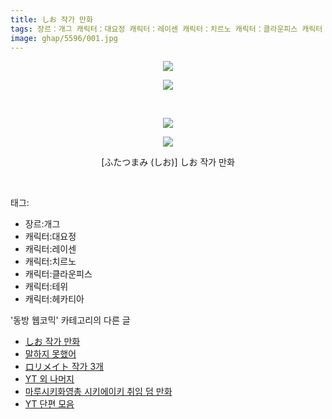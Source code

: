 ```yaml
---
title: しお 작가 만화
tags: 장르：개그 캐릭터：대요정 캐릭터：레이센 캐릭터：치르노 캐릭터：클라운피스 캐릭터：테위 캐릭터：헤카티아 ふたつまみ しお 동방_웹코믹
image: ghap/5596/001.jpg
---
```

<div class="article">
<p style="text-align: center; clear: none; float: none;"><img src="{{ site.nasurl }}/ghap/5596/001.jpg"/></p>
<p style="text-align: center; clear: none; float: none;"><img src="{{ site.nasurl }}/ghap/5596/002.jpg"/></p>
<p style="text-align: center; clear: none; float: none;"><br/></p>
<p style="text-align: center; clear: none; float: none;"><img src="{{ site.nasurl }}/ghap/5596/003.jpg"/></p>
<p style="text-align: center; clear: none; float: none;"><img src="{{ site.nasurl }}/ghap/5596/004.jpg"/></p>
<p style="text-align: center; clear: none; float: none;">[ふたつまみ (しお)] しお 작가 만화</p>
<p><br/></p>
</div><div class="tagTrail">
<p>태그: </p>
<ul>
<li>장르:개그</li>
<li>캐릭터:대요정</li>
<li>캐릭터:레이센</li>
<li>캐릭터:치르노</li>
<li>캐릭터:클라운피스</li>
<li>캐릭터:테위</li>
<li>캐릭터:헤카티아</li>
</ul>
</div><div class="another">
<p>'동방 웹코믹' 카테고리의 다른 글</p>
<ul>
<li><a href="/2019-01-16-ghap_5596">しお 작가 만화</a></li>
<li><a href="/2019-01-15-ghap_5594">말하지 못했어</a></li>
<li><a href="/2019-01-13-ghap_5585">ロリメイト 작가 3개</a></li>
<li><a href="/2019-01-13-ghap_5584">YT 외 나머지</a></li>
<li><a href="/2019-01-10-ghap_5563">마루시키화영총 시키에이키 취임 덤 만화</a></li>
<li><a href="/2019-01-10-ghap_5562">YT 단편 모음</a></li>
</ul>
</div>